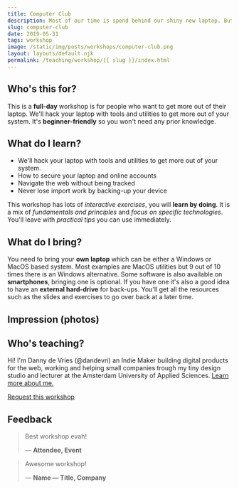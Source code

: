 ```yaml
---
title: Computer Club
description: Most of our time is spend behind our shiny new laptop. But have you ever spend the time to figure out the inner workings of your laptop and took the time to customize it?
slug: computer-club
date: 2019-05-31
tags: workshop
image: /static/img/posts/workshops/computer-club.png
layout: layouts/default.njk
permalink: /teaching/workshop/{{ slug }}/index.html
---
```


## Who's this for?
This is a **full-day** workshop is for people who want to get more out of their laptop. We'll hack your laptop with tools and utilities to get more out of your system. It's **beginner-friendly** so you won't need any prior knowledge.

## What do I learn?
* We'll hack your laptop with tools and utilities to get more out of your system.
* How to secure your laptop and online accounts
* Navigate the web without being tracked
* Never lose import work by backing-up your device

This workshop has lots of *interactive exercises*, you will **learn by doing**. It is a mix of *fundamentals and principles* and *focus on specific technologies*. You'll leave with *practical tips* you can use immediately.

## What do I bring?
You need to bring your **own laptop** which can be either a Windows or MacOS based system. Most examples are MacOS utilities but 9 out of 10 times there is an Windows alternative. Some software is also available on **smartphones**, bringing one is optional. If you have one it's also a good idea to have an **external hard-drive** for back-ups. You'll get all the resources such as the slides and exercises to go over back at a later time.

## Impression (photos)

## Who's teaching?

Hi! I'm Danny de Vries (@dandevri) an Indie Maker building digital products for the web, working and helping small companies trough my tiny design studio and lecturer at the Amsterdam University of Applied Sciences. [Learn more about me.](/about)

[Request this workshop](mailto:hi@dandevri.es)

## Feedback

> Best workshop evah!
>
> — **Attendee, Event**

> Awesome workshop!
>
> — **Name — Title, Company**
